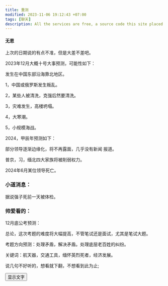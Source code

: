 ```yaml
---
title: 重测
modified: 2023-11-06 19:12:43 +07:00
tags: [聊天]
description: All the services are free, a source code this site placed on github repository and intergration with netlify service, another service that you can use is github page for hosting your own static site.
---
```


####  无恩

上次的日期说的有点不准，但是大差不差吧。

2023年12月大概十号大事预测，可能性如下：

发生在中国东部沿海靠北地区。

1，中国或俄罗斯发生叛乱。

2，某些人被清洗，克强后然要清洗。

3，灾难发生，高楼坍塌。

4，大寒潮。

5，小规模海战。

2024，甲辰年预测如下：

部分领导逐渐边缘化，将不再露面，几乎没有新闻 报道。

普京，习，缅北四大家族将被削弱权力。

2024年6月某位领导死亡。

### 小道消息：

据说强子死前一天被体检。

### 帅爱看的：

12月底公考预测：

总论，这次考题的难度将大幅提高，不管笔试还是面试，尤其是笔试大题。

考题方向预测：处理矛盾，解决矛盾。处理底层老百姓的纠纷。

关键词：航天器，交通工具，缅怀英烈死者，经济发展。

说几句不好听的，想看就下翻，不想看到此为止;



<script>
function showText() {
    var hiddenText = document.getElementById("hidden-text");
    hiddenText.style.display = "block";
}
</script>
<button onclick="showText()">显示文字</button>

<p id="hidden-text" style="display: none;">年底的考试，大部分人将考不上</p>

















